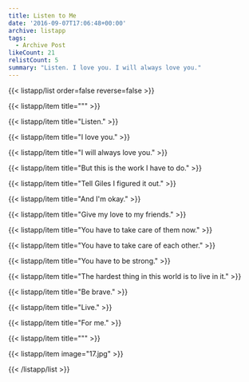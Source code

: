 ```yaml
---
title: Listen to Me
date: '2016-09-07T17:06:48+00:00'
archive: listapp
tags: 
  - Archive Post
likeCount: 21
relistCount: 5
summary: "Listen. I love you. I will always love you."
---
```


{{< listapp/list order=false reverse=false >}}

   {{< listapp/item title="\"" >}}

   {{< listapp/item title="Listen." >}}

   {{< listapp/item title="I love you." >}}

   {{< listapp/item title="I will always love you." >}}

   {{< listapp/item title="But this is the work I have to do." >}}

   {{< listapp/item title="Tell Giles I figured it out." >}}

   {{< listapp/item title="And I'm okay." >}}

   {{< listapp/item title="Give my love to my friends." >}}

   {{< listapp/item title="You have to take care of them now." >}}

   {{< listapp/item title="You have to take care of each other." >}}

   {{< listapp/item title="You have to be strong." >}}

   {{< listapp/item title="The hardest thing in this world is to live in it." >}}

   {{< listapp/item title="Be brave." >}}

   {{< listapp/item title="Live." >}}

   {{< listapp/item title="For me." >}}

   {{< listapp/item title="\"" >}}

   {{< listapp/item
      image="17.jpg" >}}

{{< /listapp/list >}}
